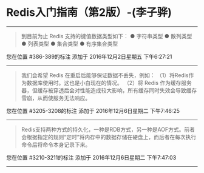 # Redis入门指南（第2版）-(李子骅)

---

> 到目前为止 Redis 支持的键值数据类型如下： ● 字符串类型 ● 散列类型 ● 列表类型 ● 集合类型 ● 有序集合类型

您在位置 #386-389的标注 添加于 2016年12月2日星期五 下午6:27:21

---

> 我们会希望 Redis 在重启后能够保证数据不丢失，例如： （1）将Redis作为数据库使用时。这也是小白现在的情况。 （2）将 Redis 作为缓存服务器，但缓存被穿透后会对性能造成较大影响，所有缓存同时失效会导致缓存雪崩，从而使服务无法响应。

您在位置 #3205-3208的标注 添加于 2016年12月6日星期二 下午7:46:25

---

> Redis支持两种方式的持久化，一种是RDB方式，另一种是AOF方式。前者会根据指定的规则“定时”将内存中的数据存储在硬盘上，而后者在每次执行命令后将命令本身记录下来。

您在位置 #3210-3211的标注 添加于 2016年12月6日星期二 下午7:47:03

---


